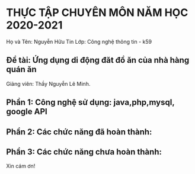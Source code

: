 # THỰC TẬP CHUYÊN MÔN NĂM HỌC 2020-2021
Họ và Tên: Nguyễn Hữu Tin
Lớp: Công nghệ thông tin - k59
## Đề tài: Ứng dụng di động đăt đồ ăn của nhà hàng quán ăn
Giảng viên: Thầy Nguyễn Lê Minh.
## Phần 1: Công nghệ sử dụng: java,php,mysql, google API
## Phần 2: Các chức năng đã hoàn thành:
## Phần 3: Các chức năng chưa hoàn thành:
Xin cám ơn!

